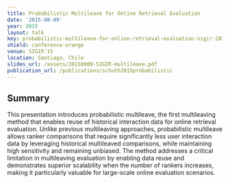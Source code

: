 ```yaml
---
title: Probabilistic Multileave for Online Retrieval Evaluation
date: '2015-08-09'
year: 2015
layout: talk
key: probabilistic-multileave-for-online-retrieval-evaluation-sigir-2015
shield: conference-orange
venue: SIGIR'15
location: Santiago, Chile
slides_url: /assets/20150809-SIGIR-multileave.pdf
publication_url: /publications/schuth2015probabilistic
---
```


## Summary

This presentation introduces probabilistic multileave, the first multileaving method that enables reuse of historical interaction data for online retrieval evaluation. Unlike previous multileaving approaches, probabilistic multileave allows ranker comparisons that require significantly less user interaction data by leveraging historical multileaved comparisons, while maintaining high sensitivity and remaining unbiased. The method addresses a critical limitation in multileaving evaluation by enabling data reuse and demonstrates superior scalability when the number of rankers increases, making it particularly valuable for large-scale online evaluation scenarios.
